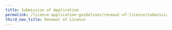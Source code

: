 ```yaml
---
title: Submission of Application
permalink: /licence-application-guidelines/renewal-of-licence/submission-of-application
third_nav_title: Renewal of Licence
---
```

